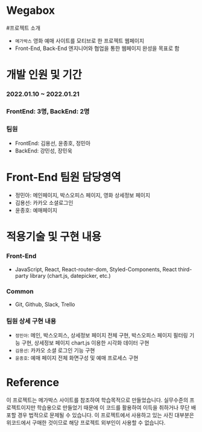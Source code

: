# Wegabox

#프로젝트 소개
- `메가박스` 영화 예매 사이트를 모티브로 한 프로젝트 웹페이지
- Front-End, Back-End 엔지니어와 협업을 통한 웹페이지 완성을 목표로 함

# 개발 인원 및 기간
### 2022.01.10 ~ 2022.01.21
### FrontEnd: 3명, BackEnd: 2명
### 팀원
- FrontEnd: 김용선, 윤종호, 정민아
- BackEnd: 강민성, 장민욱

# Front-End 팀원 담당영역
- 정민아: 메인페이지, 박스오피스 페이지, 영화 상세정보 페이지
- 김용선: 카카오 소셜로그인
- 윤종호: 예매페이지

# 적용기술 및 구현 내용
### Front-End
- JavaScript, React, React-router-dom, Styled-Components, React third-party library (chart.js, datepicker, etc.)
### Common
- Git, Github, Slack, Trello
### 팀원 상세 구현 내용
- `정민아`: 메인, 박스오피스, 상세정보 페이지 전체 구현, 박스오피스 페이지 필터링 기능 구현, 상세정보 페이지 chart.js 이용한 시각화 데이터 구현
- `김용선`: 카카오 소셜 로그인 기능 구현
- `윤종호`: 예매 페이지 전체 화면구성 및 예매 프로세스 구현

# Reference
이 프로젝트는 메가박스 사이트를 참조하여 학습목적으로 만들었습니다.
실무수준의 프로젝트이지만 학습용으로 만들었기 때문에 이 코드를 활용하여 이득을 취하거나 무단 배포할 경우 법적으로 문제될 수 있습니다.
이 프로젝트에서 사용하고 있는 사진 대부분은 위코드에서 구매한 것이므로 해당 프로젝트 외부인이 사용할 수 없습니다.
